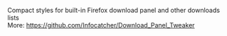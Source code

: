 Compact styles for built-in Firefox download panel and other downloads lists
<br>More: https://github.com/Infocatcher/Download_Panel_Tweaker